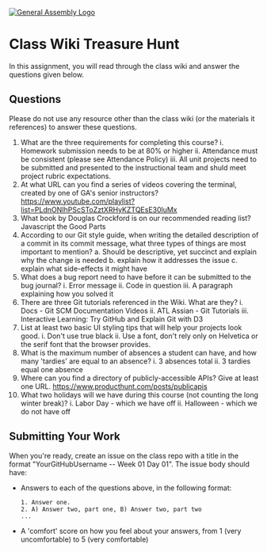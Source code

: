[![General Assembly Logo](https://camo.githubusercontent.com/1a91b05b8f4d44b5bbfb83abac2b0996d8e26c92/687474703a2f2f692e696d6775722e636f6d2f6b6538555354712e706e67)](https://generalassemb.ly/education/web-development-immersive)

# Class Wiki Treasure Hunt

In this assignment, you will read through the class wiki and answer the
questions given below.

## Questions

Please do not use any resource other than the class wiki
(or the materials it references)
to answer these questions.

1.  What are the three requirements for completing this course?
    i. Homework submission needs to be at 80% or higher 
    ii. Attendance must be consistent (please see Attendance Policy)
    iii. All unit projects need to be submitted and presented to the instructional team and shuld meet project rubric expectations.
2.  At what URL can you find a series of videos covering the terminal, created by one of GA's senior instructors?
    https://www.youtube.com/playlist?list=PLdnONIhPScSToZztXRHyKZTQEsE30luMx
3.  What book by Douglas Crockford is on our recommended reading list?
    Javascript the Good Parts
4.  According to our Git style guide, when writing the detailed description of
    a commit in its commit message, what three types of things are most
    important to mention?
    a. Should be descriptive, yet succinct and explain why the change is needed
    b. explain how it addresses the issue
    c. explain what side-effects it might have
5.  What does a bug report need to have before it can be submitted to the bug journal?
    i. Error message
    ii. Code in question
    iii. A paragraph explaining how you solved it
6.  There are three Git tutorials referenced in the Wiki. What are they?
    i. Docs - Git SCM Documentation Videos
    ii. ATL Assian - Git Tutorials
    iii. Interactive Learning: Try GitHub and Explain Git with D3
7.  List at least two basic UI styling tips that will help your projects
    look good.
    i. Don't use true black
    ii. Use a font, don't rely only on Helvetica or the serif font that the browser provides. 
8.  What is the maximum number of absences a student can have, and how many
    'tardies' are equal to an absence?
    i. 3 absences total
    ii. 3 tardies equal one absence
9.  Where can you find a directory of publicly-accessible APIs?
    Give at least one URL.
    https://www.producthunt.com/posts/publicapis
10. What two holidays will we have during this course (not counting the long
    winter break)?
    i. Labor Day - which we have off
    ii. Halloween - which we do not have off

## Submitting Your Work

When you're ready, create an issue on the class repo with
a title in the format "YourGitHubUsername -- Week 01 Day 01".
The issue body should have:

-   Answers to each of the questions above, in the following format:

    ```text
    1. Answer one.
    2. A) Answer two, part one, B) Answer two, part two
    ...
    ```

-   A 'comfort' score on how you feel about your answers, from 1 (very
    uncomfortable) to 5 (very comfortable)
